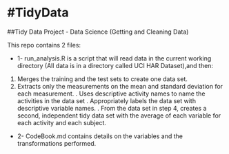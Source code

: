 #TidyData
========

##Tidy Data Project - Data Science (Getting and Cleaning Data)

This repo contains 2 files:
* 1- run_analysis.R is a script that will read data in the current working directory (All data is in a directory called 
UCI HAR Dataset),and then:

1. Merges the training and the test sets to create one data set.
2. Extracts only the measurements on the mean and standard deviation for each measurement. 
. Uses descriptive activity names to name the activities in the data set
. Appropriately labels the data set with descriptive variable names. 
. From the data set in step 4, creates a second, independent tidy data set with the average of each variable for each activity and each subject.

* 2- CodeBook.md contains details on the variables and the transformations performed.
